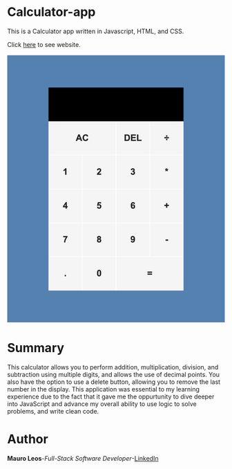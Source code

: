 # Calculator-app
This is a Calculator app written in Javascript, HTML, and CSS.

Click <a href="https://mauroleos.github.io/Calculator-app/">here</a> to see website.

<img src="image/calculator.png" alt="image">

# Summary
  This calculator allows you to perform addition, multiplication, division, and subtraction using multiple digits, and allows the use of decimal points. You also have the option to use a delete button, allowing you to remove the last number in the display.
  This application was essential to my learning experience due to the fact that it gave me the oppurtunity to dive deeper into JavaScript and advance my overall ability to use logic to solve problems, and write clean code.
  
# Author
<strong>Mauro Leos</strong>-<i>Full-Stack Software Developer</i>-<a href="https://www.linkedin.com/in/mauro-leos-b4103a11b/">LinkedIn</a>
